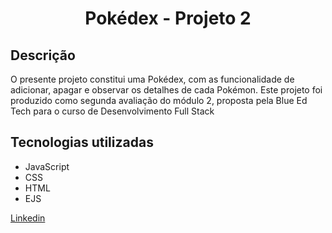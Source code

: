 <h1 align="center"> Pokédex - Projeto 2  </h1>

<h2>Descrição</h2>
  <p> O presente projeto constitui uma Pokédex, com as funcionalidade de adicionar, apagar e observar os detalhes de cada Pokémon. Este projeto foi produzido como segunda avaliação do módulo 2, proposta pela Blue Ed Tech para o curso de Desenvolvimento Full Stack</p>
  
  <h2>Tecnologias utilizadas</h2>
    <ul>
<li>JavaScript</>
  <li>CSS</li>
  <li>HTML</li>
  <li>EJS</li>
</ul>

<a href="https://www.linkedin.com/in/victor-silva-teixeira-b9a4391a3/" target=_blanke>Linkedin</a>
